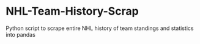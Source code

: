# NHL-Team-History-Scrap
Python script to scrape entire NHL history of team standings and statistics into pandas

